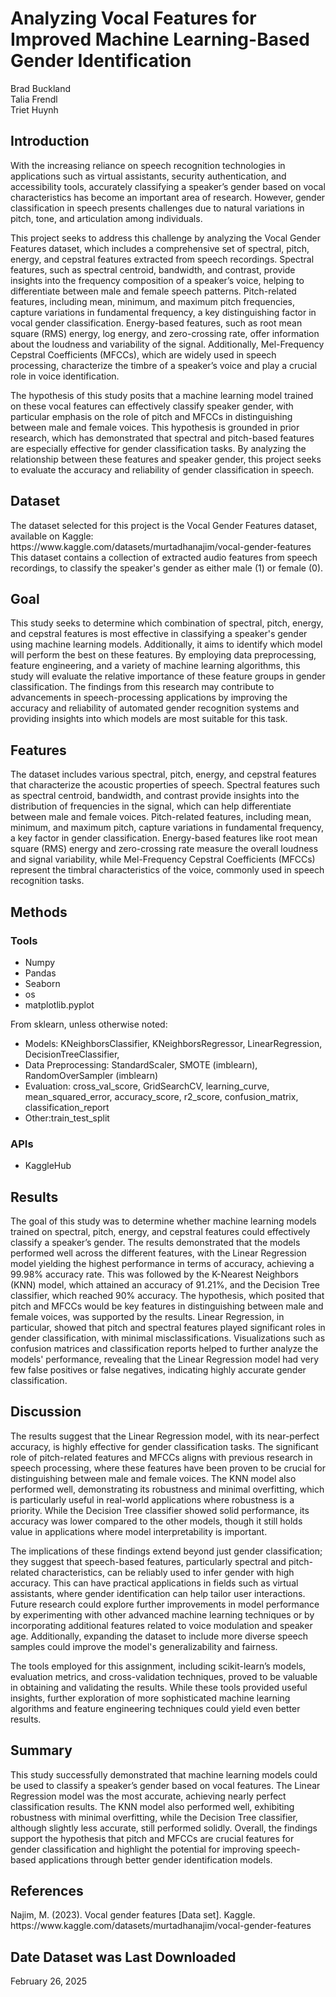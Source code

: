 <h1> Analyzing Vocal Features for Improved Machine Learning-Based Gender Identification </h1>
<p>
Brad Buckland<br>
Talia Frendl<br>
Triet Huynh<br>
</p>

<h2>Introduction</h2>
<p>
With the increasing reliance on speech recognition technologies in applications such as virtual assistants, security authentication, and accessibility tools, accurately classifying a speaker’s gender based on vocal characteristics has become an important area of research. However, gender classification in speech presents challenges due to natural variations in pitch, tone, and articulation among individuals.
</p>
<p>
This project seeks to address this challenge by analyzing the Vocal Gender Features dataset, which includes a comprehensive set of spectral, pitch, energy, and cepstral features extracted from speech recordings. Spectral features, such as spectral centroid, bandwidth, and contrast, provide insights into the frequency composition of a speaker’s voice, helping to differentiate between male and female speech patterns. Pitch-related features, including mean, minimum, and maximum pitch frequencies, capture variations in fundamental frequency, a key distinguishing factor in vocal gender classification. Energy-based features, such as root mean square (RMS) energy, log energy, and zero-crossing rate, offer information about the loudness and variability of the signal. Additionally, Mel-Frequency Cepstral Coefficients (MFCCs), which are widely used in speech processing, characterize the timbre of a speaker’s voice and play a crucial role in voice identification.
</p>
<p>
The hypothesis of this study posits that a machine learning model trained on these vocal features can effectively classify speaker gender, with particular emphasis on the role of pitch and MFCCs in distinguishing between male and female voices. This hypothesis is grounded in prior research, which has demonstrated that spectral and pitch-based features are especially effective for gender classification tasks. By analyzing the relationship between these features and speaker gender, this project seeks to evaluate the accuracy and reliability of gender classification in speech.
</p>
<h2>Dataset</h2>
<p>
The dataset selected for this project is the Vocal Gender Features dataset, available on Kaggle: https://www.kaggle.com/datasets/murtadhanajim/vocal-gender-features
This dataset contains a collection of extracted audio features from speech recordings, to classify the speaker's gender as either male (1) or female (0).
</p>

<h2>Goal</h2>
<p>
This study seeks to determine which combination of spectral, pitch, energy, and cepstral features is most effective in classifying a speaker's gender using machine learning models. Additionally, it aims to identify which model will perform the best on these features. By employing data preprocessing, feature engineering, and a variety of machine learning algorithms, this study will evaluate the relative importance of these feature groups in gender classification. The findings from this research may contribute to advancements in speech-processing applications by improving the accuracy and reliability of automated gender recognition systems and providing insights into which models are most suitable for this task.
</p>

<h2>Features</h2>
<p>
The dataset includes various spectral, pitch, energy, and cepstral features that characterize the acoustic properties of speech. Spectral features such as spectral centroid, bandwidth, and contrast provide insights into the distribution of frequencies in the signal, which can help differentiate between male and female voices. Pitch-related features, including mean, minimum, and maximum pitch, capture variations in fundamental frequency, a key factor in gender classification. Energy-based features like root mean square (RMS) energy and zero-crossing rate measure the overall loudness and signal variability, while Mel-Frequency Cepstral Coefficients (MFCCs) represent the timbral characteristics of the voice, commonly used in speech recognition tasks.
</p>

<h2>Methods</h2>
<h3>Tools</h3>
<ul>
  <li>Numpy</li>
  <li>Pandas</li>
  <li>Seaborn</li>
  <li>os</li>
  <li>matplotlib.pyplot</li>
  
</ul>
From sklearn, unless otherwise noted:

<ul>
  <li>Models: KNeighborsClassifier, KNeighborsRegressor, LinearRegression, DecisionTreeClassifier, </li>
  <li>Data Preprocessing: StandardScaler, SMOTE (imblearn), RandomOverSampler (imblearn)</li>
  <li>Evaluation: cross_val_score, GridSearchCV, learning_curve, mean_squared_error, accuracy_score, r2_score, confusion_matrix, classification_report</li>
  <li>Other:train_test_split</li>
</ul>

<h3>APIs</h3>
<ul>
  <li>KaggleHub</li>
</ul>

<h2>Results</h2>
<p>
The goal of this study was to determine whether machine learning models trained on spectral, pitch, energy, and cepstral features could effectively classify a speaker’s gender. The results demonstrated that the models performed well across the different features, with the Linear Regression model yielding the highest performance in terms of accuracy, achieving a 99.98% accuracy rate. This was followed by the K-Nearest Neighbors (KNN) model, which attained an accuracy of 91.21%, and the Decision Tree classifier, which reached 90% accuracy. The hypothesis, which posited that pitch and MFCCs would be key features in distinguishing between male and female voices, was supported by the results. Linear Regression, in particular, showed that pitch and spectral features played significant roles in gender classification, with minimal misclassifications. Visualizations such as confusion matrices and classification reports helped to further analyze the models' performance, revealing that the Linear Regression model had very few false positives or false negatives, indicating highly accurate gender classification.
</p>

<h2>Discussion</h2>
<p>
The results suggest that the Linear Regression model, with its near-perfect accuracy, is highly effective for gender classification tasks. The significant role of pitch-related features and MFCCs aligns with previous research in speech processing, where these features have been proven to be crucial for distinguishing between male and female voices. The KNN model also performed well, demonstrating its robustness and minimal overfitting, which is particularly useful in real-world applications where robustness is a priority. While the Decision Tree classifier showed solid performance, its accuracy was lower compared to the other models, though it still holds value in applications where model interpretability is important. 
</p>
<p>
The implications of these findings extend beyond just gender classification; they suggest that speech-based features, particularly spectral and pitch-related characteristics, can be reliably used to infer gender with high accuracy. This can have practical applications in fields such as virtual assistants, where gender identification can help tailor user interactions. Future research could explore further improvements in model performance by experimenting with other advanced machine learning techniques or by incorporating additional features related to voice modulation and speaker age. Additionally, expanding the dataset to include more diverse speech samples could improve the model's generalizability and fairness.
</p>
<p>
The tools employed for this assignment, including scikit-learn’s models, evaluation metrics, and cross-validation techniques, proved to be valuable in obtaining and validating the results. While these tools provided useful insights, further exploration of more sophisticated machine learning algorithms and feature engineering techniques could yield even better results.  
</p>

<h2>Summary</h2>
<p>
This study successfully demonstrated that machine learning models could be used to classify a speaker’s gender based on vocal features. The Linear Regression model was the most accurate, achieving nearly perfect classification results. The KNN model also performed well, exhibiting robustness with minimal overfitting, while the Decision Tree classifier, although slightly less accurate, still performed solidly. Overall, the findings support the hypothesis that pitch and MFCCs are crucial features for gender classification and highlight the potential for improving speech-based applications through better gender identification models.
</p>

<h2>References</h2>
Najim, M. (2023). Vocal gender features [Data set]. Kaggle. https://www.kaggle.com/datasets/murtadhanajim/vocal-gender-features

<h2>Date Dataset was Last Downloaded</h2>
February 26, 2025
